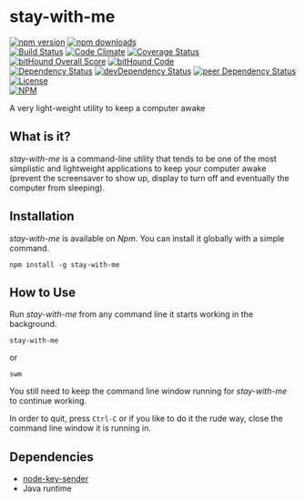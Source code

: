 # stay-with-me

[![npm version](https://badge.fury.io/js/stay-with-me.svg)](https://badge.fury.io/js/stay-with-me)
[![npm downloads](https://img.shields.io/npm/dt/stay-with-me.svg)](https://www.npmjs.com/package/stay-with-me)  
[![Build Status](https://travis-ci.org/myTerminal/stay-with-me.svg?branch=master)](https://travis-ci.org/myTerminal/stay-with-me)
[![Code Climate](https://codeclimate.com/github/myTerminal/stay-with-me.png)](https://codeclimate.com/github/myTerminal/stay-with-me)
[![Coverage Status](https://img.shields.io/coveralls/myTerminal/stay-with-me.svg)](https://coveralls.io/r/myTerminal/stay-with-me?branch=master)
[![bitHound Overall Score](https://www.bithound.io/github/myTerminal/stay-with-me/badges/score.svg)](https://www.bithound.io/github/myTerminal/stay-with-me)
[![bitHound Code](https://www.bithound.io/github/myTerminal/stay-with-me/badges/code.svg)](https://www.bithound.io/github/myTerminal/stay-with-me)  
[![Dependency Status](https://david-dm.org/myTerminal/stay-with-me.svg)](https://david-dm.org/myTerminal/stay-with-me)
[![devDependency Status](https://david-dm.org/myTerminal/stay-with-me/dev-status.svg)](https://david-dm.org/myTerminal/stay-with-me#info=devDependencies)
[![peer Dependency Status](https://david-dm.org/myTerminal/stay-with-me/peer-status.svg)](https://david-dm.org/myTerminal/stay-with-me#info=peerDependencies)  
[![License](https://img.shields.io/badge/LICENSE-GPL%20v3.0-blue.svg)](https://www.gnu.org/licenses/gpl.html)  
[![NPM](https://nodei.co/npm/stay-with-me.png?downloads=true&downloadRank=true&stars=true)](https://nodei.co/npm/stay-with-me/)

A very light-weight utility to keep a computer awake

## What is it?

*stay-with-me* is a command-line utility that tends to be one of the most simplistic and lightweight applications to keep your computer awake (prevent the screensaver to show up, display to turn off and eventually the computer from sleeping).

## Installation

*stay-with-me* is available on *Npm*. You can install it globally with a simple command.

    npm install -g stay-with-me

## How to Use

Run *stay-with-me* from any command line it starts working in the background.

    stay-with-me

or 

    swm

You still need to keep the command line window running for *stay-with-me* to continue working.

In order to quit, press `Ctrl-C` or if you like to do it the rude way, close the command line window it is running in.

## Dependencies

* [node-key-sender](https://www.npmjs.com/package/node-key-sender)
* Java runtime

